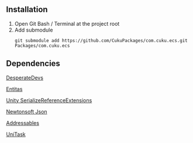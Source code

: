 ## Installation
1. Open Git Bash / Terminal at the project root
2. Add submodule
   ```
   git submodule add https://github.com/CukuPackages/com.cuku.ecs.git Packages/com.cuku.ecs
   ```

## Dependencies
[DesperateDevs](https://github.com/CukuPackages/com.sschmid.entitas)

[Entitas](https://github.com/CukuPackages/com.sschmid.entitas)

[Unity SerializeReferenceExtensions](https://github.com/mackysoft/Unity-SerializeReferenceExtensions)

[Newtonsoft Json](https://docs.unity3d.com/Packages/com.unity.nuget.newtonsoft-json@latest)

[Addressables](https://docs.unity3d.com/Packages/com.unity.addressables@latest)

[UniTask](https://github.com/Cysharp/UniTask?path=src/UniTask/Assets/Plugins/UniTask)
